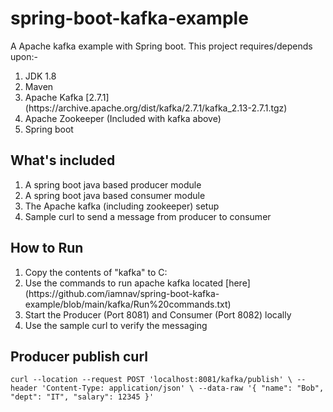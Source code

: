 # spring-boot-kafka-example
A Apache kafka example with Spring boot. This project requires/depends upon:-
<ol>
  <li>JDK 1.8</li>
  <li>Maven</li>
  <li>Apache Kafka [2.7.1](https://archive.apache.org/dist/kafka/2.7.1/kafka_2.13-2.7.1.tgz) </li>
  <li>Apache Zookeeper (Included with kafka above)</li>
  <li>Spring boot</li>
</ol>



## What's included
<ol>
  <li>A spring boot java based producer module</li>
  <li>A spring boot java based consumer module</li>
  <li>The Apache kafka (including zookeeper) setup</li>
  <li>Sample curl to send a message from producer to consumer</li>
</ol>


## How to Run
<ol>
  <li>Copy the contents of "kafka" to C:</li>
  <li>Use the commands to run apache kafka located [here](https://github.com/iamnav/spring-boot-kafka-example/blob/main/kafka/Run%20commands.txt) </li>
  <li>Start the Producer (Port 8081) and Consumer (Port 8082) locally</li>
  <li>Use the sample curl to verify the messaging</li>
</ol>


## Producer publish curl
`curl --location --request POST 'localhost:8081/kafka/publish' \
--header 'Content-Type: application/json' \
--data-raw '{
    "name": "Bob",
    "dept": "IT",
    "salary": 12345
}'`